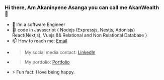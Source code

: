 ### Hi there, Am Akaninyene Asanga you can call me AkanWealth 👋


- 🌱 I’m a software Engineer 
- 🌱I code in Javascript { Nodejs (Expressjs, Nestjs, Adonisjs) React(Nextjs), Vuejs && Relational and Non Relational Database }
- 📫 How to reach me: <a href = "mailto: akan.asanga@gmail.com">Email</a>
- > My social media contact: 
   <a href="https://www.linkedin.com/in/akaninyene-asanga-895508151/">LinkedIn</a>
- > My portfolio:
   <a href="https://akan-asanga.onrender.com/">Portfolio</a>
- ⚡ Fun fact: I love being happy.
